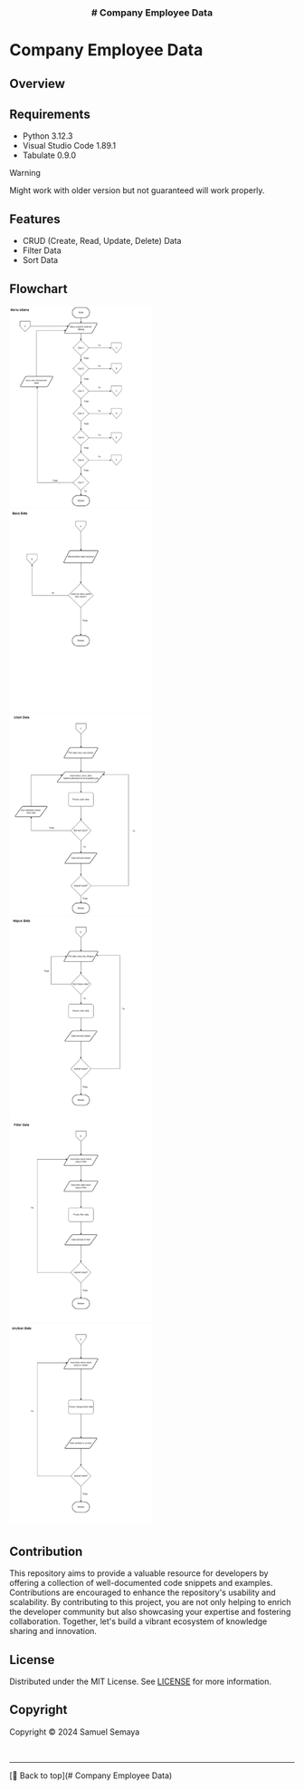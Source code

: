 <h3 align="center"># Company Employee Data</h3>

# Company Employee Data

## Overview


## Requirements
* Python 3.12.3
* Visual Studio Code 1.89.1
* Tabulate 0.9.0

> [!WARNING]
> Might work with older version but not guaranteed will work properly.

## Features
* CRUD (Create, Read, Update, Delete) Data
* Filter Data
* Sort Data

## Flowchart
<img src="https://github.com/samuelsemaya/data-karyawan-perusahaan/blob/main/flowchart%20data%20karyawan%20perusahaan/flowchart%20-%20main_menu.png" width=50% height=50%>
<img src="https://github.com/samuelsemaya/data-karyawan-perusahaan/blob/main/flowchart%20data%20karyawan%20perusahaan/flowchart%20-%20read_data.png" width=50% height=50%>
<img src="https://github.com/samuelsemaya/data-karyawan-perusahaan/blob/main/flowchart%20data%20karyawan%20perusahaan/flowchart%20-%20update_data.png" width=50% height=50%>
<img src="https://github.com/samuelsemaya/data-karyawan-perusahaan/blob/main/flowchart%20data%20karyawan%20perusahaan/flowchart%20-%20delete_data.png" width=50% height=50%>
<img src="https://github.com/samuelsemaya/data-karyawan-perusahaan/blob/main/flowchart%20data%20karyawan%20perusahaan/flowchart%20-%20filter_data.png" width=50% height=50%>
<img src="https://github.com/samuelsemaya/data-karyawan-perusahaan/blob/main/flowchart%20data%20karyawan%20perusahaan/flowchart%20-%20sort_data.png" width=50% height=50%>

## Contribution
This repository aims to provide a valuable resource for developers by offering a collection of well-documented code snippets and examples. Contributions are encouraged to enhance the repository's usability and scalability. By contributing to this project, you are not only helping to enrich the developer community but also showcasing your expertise and fostering collaboration. Together, let's build a vibrant ecosystem of knowledge sharing and innovation.

## License
Distributed under the MIT License. See [LICENSE](LICENSE) for more information.

## Copyright
Copyright &copy; 2024 Samuel Semaya

<br><hr>
[🔼 Back to top](# Company Employee Data)
